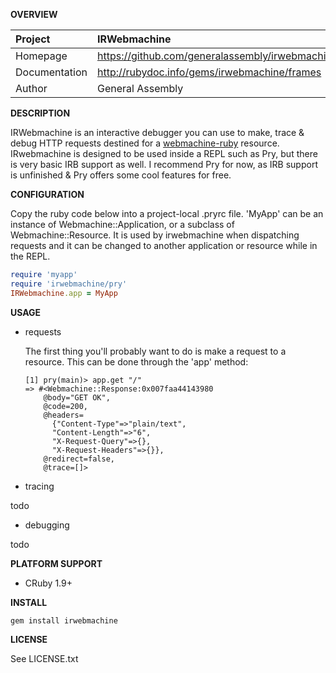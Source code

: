 __OVERVIEW__


| Project         | IRWebmachine   
|:----------------|:--------------------------------------------------
| Homepage        | https://github.com/generalassembly/irwebmachine
| Documentation   | http://rubydoc.info/gems/irwebmachine/frames
| Author          | General Assembly

__DESCRIPTION__

IRWebmachine is an interactive debugger you can use to make, trace & debug
HTTP requests destined for a [webmachine-ruby](https://github.com/seancribbs/webmachine-ruby)
resource. IRwebmachine is designed to be used inside a REPL such as Pry, but 
there is very basic IRB support as well. I recommend Pry for now, as IRB support
is unfinished & Pry offers some cool features for free.

__CONFIGURATION__

Copy the ruby code below into a project-local .pryrc file.
'MyApp' can be an instance of Webmachine::Application, or a subclass of 
Webmachine::Resource. It is used by irwebmachine when dispatching requests and 
it can be changed to another application or resource while in the REPL.


```ruby
require 'myapp'
require 'irwebmachine/pry'
IRWebmachine.app = MyApp
```

__USAGE__

- requests

  The first thing you'll probably want to do is make a request to a resource. 
  This can be done through the 'app' method:

      [1] pry(main)> app.get "/"
      => #<Webmachine::Response:0x007faa44143980
          @body="GET OK",
          @code=200,
          @headers=
            {"Content-Type"=>"plain/text",
            "Content-Length"=>"6",
            "X-Request-Query"=>{},
            "X-Request-Headers"=>{}},
          @redirect=false,
          @trace=[]>

- tracing 

todo

- debugging

todo

__PLATFORM SUPPORT__

  - CRuby 1.9+

__INSTALL__

    gem install irwebmachine

__LICENSE__

See LICENSE.txt
